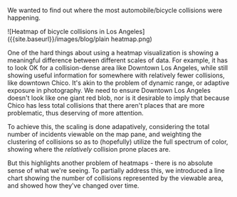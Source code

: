 
We wanted to find out where the most automobile/bicycle collisions were happening.

![Heatmap of bicycle collisions in Los Angeles]({{site.baseurl}}/images/blog/plain heatmap.png)

One of the hard things about using a heatmap visualization is showing a meaningful difference between different scales of data. For example, it has to look OK for a collision-dense area like Downtown Los Angeles, while still showing useful information for somewhere with relatively fewer collisions, like downtown Chico. It's akin to the problem of dynamic range, or adaptive exposure in photography. We need to ensure Downtown Los Angeles doesn't look like one giant red blob, nor is it desirable to imply that because Chico has less total collisions that there aren't places that are more problematic, thus deserving of more attention.

To achieve this, the scaling is done adapatively, considering the total number of incidents viewable on the map pane, and weighting the clustering of collisions so as to (hopefully) utilize the full spectrum of color, showing where the *relatively* collision prone places are.

But this highlights another problem of heatmaps - there is no absolute sense of what we're seeing. To partially address this, we introduced a line chart showing the number of collisions represented by the viewable area, and showed how they've changed over time.
